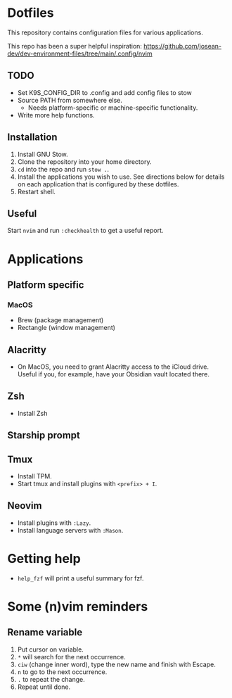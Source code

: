 # Dotfiles

This repository contains configuration files for various applications.

This repo has been a super helpful inspiration:
https://github.com/josean-dev/dev-environment-files/tree/main/.config/nvim

## TODO

- Set K9S_CONFIG_DIR to .config and add config files to stow
- Source PATH from somewhere else.
  - Needs platform-specific or machine-specific functionality.
- Write more help functions.


## Installation
1. Install GNU Stow.
2. Clone the repository into your home directory.
3. `cd` into the repo and run `stow .`.
4. Install the applications you wish to use. See directions below for details on each application that is configured by these dotfiles.
5. Restart shell.

## Useful

Start `nvim` and run `:checkhealth` to get a useful report.

# Applications

## Platform specific

### MacOS

- Brew (package management)
- Rectangle (window management)

## Alacritty

- On MacOS, you need to grant Alacritty access to the iCloud drive. Useful if you, for example,
  have your Obsidian vault located there.

## Zsh
- Install Zsh

## Starship prompt

## Tmux
- Install TPM.
- Start tmux and install plugins with `<prefix> + I`.

## Neovim
- Install plugins with `:Lazy`.
- Install language servers with `:Mason`.

# Getting help
- `help_fzf` will print a useful summary for fzf.

# Some (n)vim reminders

## Rename variable
1. Put cursor on variable.
2. `*` will search for the next occurrence.
3. `ciw` (change inner word), type the new name and finish with Escape.
4. `n` to go to the next occurrence.
5. `.` to repeat the change.
6. Repeat until done.

